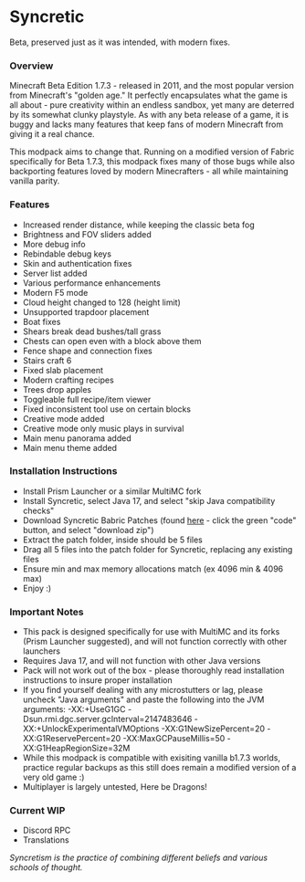 # Syncretic
Beta, preserved just as it was intended, with modern fixes.

### Overview
Minecraft Beta Edition 1.7.3 - released in 2011, and the most popular version from Minecraft's "golden age." It perfectly encapsulates what the game is all about - pure creativity within an endless sandbox, yet many are deterred by its somewhat clunky playstyle. As with any beta release of a game, it is buggy and lacks many features that keep fans of modern Minecraft from giving it a real chance.

This modpack aims to change that. Running on a modified version of Fabric specifically for Beta 1.7.3, this modpack fixes many of those bugs while also backporting features loved by modern Minecrafters - all while maintaining vanilla parity.

### Features
- Increased render distance, while keeping the classic beta fog
- Brightness and FOV sliders added
- More debug info
- Rebindable debug keys
- Skin and authentication fixes
- Server list added
- Various performance enhancements
- Modern F5 mode
- Cloud height changed to 128 (height limit)
- Unsupported trapdoor placement
- Boat fixes
- Shears break dead bushes/tall grass
- Chests can open even with a block above them
- Fence shape and connection fixes
- Stairs craft 6
- Fixed slab placement
- Modern crafting recipes
- Trees drop apples
- Toggleable full recipe/item viewer
- Fixed inconsistent tool use on certain blocks
- Creative mode added
- Creative mode only music plays in survival
- Main menu panorama added
- Main menu theme added

### Installation Instructions
- Install Prism Launcher or a similar MultiMC fork
- Install Syncretic, select Java 17, and select "skip Java compatibility checks"
- Download Syncretic Babric Patches (found [here](https://github.com/Duranson1/syncretic-babric-patches) - click the green "code" button, and select "download zip")
- Extract the patch folder, inside should be 5 files
- Drag all 5 files into the patch folder for Syncretic, replacing any existing files
- Ensure min and max memory allocations match (ex 4096 min & 4096 max)
- Enjoy :)

### Important Notes
- This pack is designed specifically for use with MultiMC and its forks (Prism Launcher suggested), and will not function correctly with other launchers
- Requires Java 17, and will not function with other Java versions
- Pack will not work out of the box - please thoroughly read installation instructions to insure proper installation
- If you find yourself dealing with any microstutters or lag, please uncheck "Java arguments" and paste the following into the JVM arguments: -XX:+UseG1GC -Dsun.rmi.dgc.server.gcInterval=2147483646 -XX:+UnlockExperimentalVMOptions -XX:G1NewSizePercent=20 -XX:G1ReservePercent=20 -XX:MaxGCPauseMillis=50 -XX:G1HeapRegionSize=32M
- While this modpack is compatible with exisiting vanilla b1.7.3 worlds, practice regular backups as this still does remain a modified version of a very old game :)
- Multiplayer is largely untested, Here be Dragons!

### Current WIP
- Discord RPC
- Translations

_Syncretism is the practice of combining different beliefs and various schools of thought._
